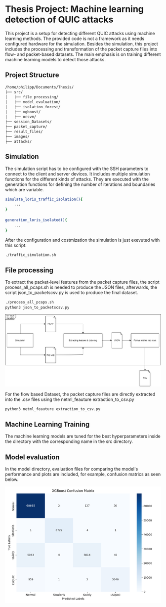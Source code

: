 # Thesis Project: Machine learning detection of QUIC attacks

This project is a setup for detecting different QUIC attacks using machine learning methods. The provided code is not a framework as it needs configured hardware for the simulation. Besides the simulation, this project includes the processing and transformation of the packet capture files into flow- and packet-based datasets. The main emphasis is on training different machine learning models to detect those attacks.

## Project Structure
```
/home/philipp/Documents/Thesis/
├── src/
│   ├── file_processing/
│   ├── model_evaluation/
│   ├── isolation_forest/
│   ├── xgboost/
│   ├── ocsvm/
├── session_Datasets/                  
├── packet_capture/                   
├── result_files/      
├── images/                   
├── attacks/                                       
```
## Simulation

The simulation script has to be configured with the SSH parameters to connect to the client and server devices. It includes multiple simulation functions for the different kinds of attacks. They are executed with the generation functions for defining the number of iterations and boundaries which are variable.

```bash
simulate_loris_traffic_isolation(){
    ...
}

generation_loris_isolated(){
    ...
}
```

After the configuration and costmization the simulation is just exevuted with this script:

```bash
./traffic_simulation.sh
```

## File processing 

To extract the packet-level features from the packet capture files, the script process_all_pcaps.sh is needed to produce the JSON files, afterwards, the script json_to_packetscsv.py is used to produce the final dataset.

```bash
./process_all_pcaps.sh
python3 json_to_packetscsv.py
```
![Packet Processing](images/packetprocessing.drawio.png "Packet Processing")

For the flow based Dataset, the packet capture files are directly extracted into the .csv files using the netml_feauture extraction_to_csv.py

```bash
python3 netml_feauture extraction_to_csv.py
```
## Machine Learning Training

The machine learning models are tuned for the best hyperparameters inside the directory with the corresponding name in the src directory. 

## Model evaluation

In the model directory, evaluation files for comparing the model's performance and plots are included, for example, confusion matrics as seen below.

![Confusion Matrix](images/confusion_matrix.png "Confusion Matrix")
